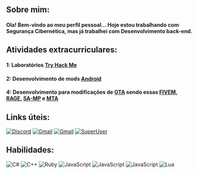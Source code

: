 ## Sobre mim:
<h4>Ola! Bem-vindo ao meu perfil pessoal…  Hoje estou trabalhando com Segurança Cibernética, mas já trabalhei com Desenvolvimento back-end.</h4>

## Atividades extracurriculares:
<h4>1: Laboratórios <a href="https://tryhackme.com/">Try Hack Me</a></h4>
<h4>2: Desenvolvimento de mods <a href="">Android</a></h4>
<h4>4: Desenvolvimento para modificações de <a href="https://pt.wikipedia.org/wiki/Grand_Theft_Auto" title="Grand Theft Auto">GTA</a> sendo essas <a href="https://fivem.net/" title="FiveM">FIVEM</a>, <a href="https://wiki.rage.mp/" title="Rage">RAGE</a>, <a href="https://www.open.mp/" title="SA-MP">SA-MP</a> e <a href="https://wiki.multitheftauto.com/wiki/Main_Page" title="MTA">MTA</a>

## Links úteis:
[![Discord](https://img.shields.io/badge/Discord-7289DA?style=for-the-badge&logo=discord&logoColor=white)](https://discordapp.com/users/708711414461628526)
[![Gmail](https://img.shields.io/badge/Gmail-D14836?style=for-the-badge&logo=gmail&logoColor=white)](https://mail.google.com/mail/u/borges.exe1@gmail.com)
[![Gmail](https://img.shields.io/badge/Codepen-000000?style=for-the-badge&logo=codepen&logoColor=white)](https://mail.google.com/mail/u/borges.exe1@gmail.com)
[![SuperUser](https://aleen42.github.io/badges/src/superuser.svg)](https://superuser.com/users/login?ssrc=head&returnurl=https%3a%2f%2fsuperuser.com%2f)<br/>

## Habilidades:
<div style="display: inline_block;">
    <img style="align-items: center;" alt="C#" src="https://img.shields.io/badge/C-00599C?style=for-the-badge&logo=c&logoColor=white">
    <img style="align-items: center;" alt="C++" src="https://img.shields.io/badge/C%2B%2B-00599C?style=for-the-badge&logo=c%2B%2B&logoColor=white">
    <img style="align-items: center;" alt="Ruby" src="https://img.shields.io/badge/Ruby-CC342D?style=for-the-badge&logo=ruby&logoColor=white">
    <img style="align-items: center;" alt="JavaScript" src="https://img.shields.io/badge/JavaScript-F7DF1E?style=for-the-badge&logo=javascript&logoColor=black">
    <img style="align-items: center;" alt="JavaScript" src="https://img.shields.io/badge/Node.js-43853D?style=for-the-badge&logo=node.js&logoColor=white">
    <img style="align-items: center;" alt="JavaScript" src="https://img.shields.io/badge/MySQL-00000F?style=for-the-badge&logo=mysql&logoColor=white">
    <img style="align-items: center;" alt="Lua" src="https://img.shields.io/badge/Lua-2C2D72?style=for-the-badge&logo=lua&logoColor=white">
</div>

